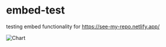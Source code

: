 # embed-test
testing embed functionality for https://see-my-repo.netlify.app/

<img src="blob:http://127.0.0.1:5502/95fae3c0-3536-4e7d-b0ca-a62fc87ee542" alt="Chart" />
